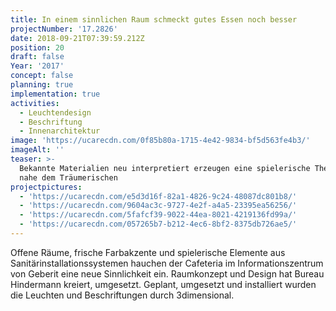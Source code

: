 ```yaml
---
title: In einem sinnlichen Raum schmeckt gutes Essen noch besser
projectNumber: '17.2826'
date: 2018-09-21T07:39:59.212Z
position: 20
draft: false
Year: '2017'
concept: false
planning: true
implementation: true
activities:
  - Leuchtendesign
  - Beschriftung
  - Innenarchitektur
image: 'https://ucarecdn.com/0f85b80a-1715-4e42-9834-bf5d563fe4b3/'
imageAlt: ''
teaser: >-
  Bekannte Materialien neu interpretiert erzeugen eine spielerische Themenwelt
  nahe dem Träumerischen
projectpictures:
  - 'https://ucarecdn.com/e5d3d16f-82a1-4826-9c24-48087dc801b8/'
  - 'https://ucarecdn.com/9604ac3c-9727-4e2f-a4a5-23395ea56256/'
  - 'https://ucarecdn.com/5fafcf39-9022-44ea-8021-4219136fd99a/'
  - 'https://ucarecdn.com/057265b7-b212-4ec6-8bf2-8375db726ae5/'
---
```

Offene Räume, frische Farbakzente und spielerische Elemente aus Sanitärinstallationssystemen hauchen der Cafeteria im Informationszentrum von Geberit eine neue Sinnlichkeit ein. Raumkonzept und Design hat Bureau Hindermann kreiert, umgesetzt. Geplant, umgesetzt und installiert wurden die Leuchten und Beschriftungen durch 3dimensional.
